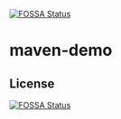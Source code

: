 [![FOSSA Status](https://app.fossa.com/api/projects/git%2Bgithub.com%2Fvalancej%2Fmaven-demo.svg?type=shield)](https://app.fossa.com/projects/git%2Bgithub.com%2Fvalancej%2Fmaven-demo?ref=badge_shield)

# maven-demo

## License
[![FOSSA Status](https://app.fossa.com/api/projects/git%2Bgithub.com%2Fvalancej%2Fmaven-demo.svg?type=large)](https://app.fossa.com/projects/git%2Bgithub.com%2Fvalancej%2Fmaven-demo?ref=badge_large)